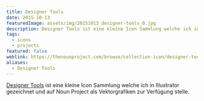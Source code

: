 ```yaml
---
title: Designer Tools
date: 2015-10-13
featuredImage: assets/img/20151013_designer-tools_0.jpg
description: Designer Tools ist eine kleine Icon Sammlung welche ich in Illustrator gezeichnet und auf Noun Project als Vektorgrafiken zur Verfügung stelle.
tags:
  - icons
  - projects
featured: false
weblink: https://thenounproject.com/browse/collection-icon/designer-tools-6729/
aliases:
  - Designer Tools
---
```

[Designer Tools](https://thenounproject.com/browse/collection-icon/designer-tools-6729/) ist eine kleine Icon Sammlung welche ich in Illustrator gezeichnet und auf Noun Project als Vektorgrafiken zur Verfügung stelle.
